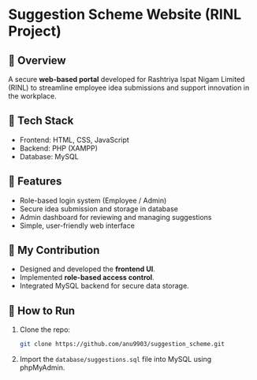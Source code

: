 
# Suggestion Scheme Website (RINL Project)

## 🔹 Overview
A secure **web-based portal** developed for Rashtriya Ispat Nigam Limited (RINL) to streamline employee idea submissions and support innovation in the workplace.  

## 🔹 Tech Stack
- Frontend: HTML, CSS, JavaScript  
- Backend: PHP (XAMPP)  
- Database: MySQL  

## 🔹 Features
- Role-based login system (Employee / Admin)  
- Secure idea submission and storage in database  
- Admin dashboard for reviewing and managing suggestions  
- Simple, user-friendly web interface  

## 🔹 My Contribution
- Designed and developed the **frontend UI**.  
- Implemented **role-based access control**.  
- Integrated MySQL backend for secure data storage.  

## 🔹 How to Run
1. Clone the repo:
   ```bash
   git clone https://github.com/anu9903/suggestion_scheme.git
2. Import the `database/suggestions.sql` file into MySQL using phpMyAdmin.


